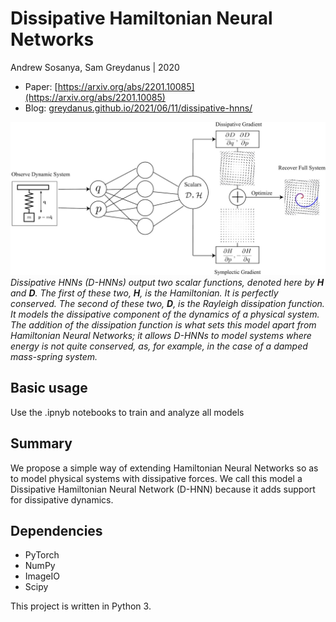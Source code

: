 # Dissipative Hamiltonian Neural Networks
Andrew Sosanya, Sam Greydanus | 2020

* Paper: [https://arxiv.org/abs/2201.10085](https://arxiv.org/abs/2201.10085)
* Blog: [greydanus.github.io/2021/06/11/dissipative-hnns/](https://greydanus.github.io/2021/06/11/dissipative-hnns/)

![Main idea](./static/hero.jpg)
_Dissipative HNNs (D-HNNs) output two scalar functions, denoted here by **H** and **D**. The first of these two, **H**, is the Hamiltonian. It is perfectly conserved. The second of these two, **D**, is the Rayleigh dissipation function. It models the dissipative component of the dynamics of a physical system. The addition of the dissipation function is what sets this model apart from Hamiltonian Neural Networks; it allows D-HNNs to model systems where energy is not quite conserved, as, for example, in the case of a damped mass-spring system._

Basic usage
--------

Use the .ipnyb notebooks to train and analyze all models

Summary
--------

We propose a simple way of extending Hamiltonian Neural Networks so as to model physical systems with dissipative forces. We call this model a Dissipative Hamiltonian Neural Network (D-HNN) because it adds support for dissipative dynamics.

Dependencies
--------
 * PyTorch
 * NumPy
 * ImageIO
 * Scipy
 
This project is written in Python 3.